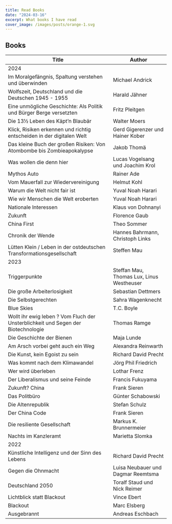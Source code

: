 ```yaml
---
title: Read Books
date: "2024-03-16"
excerpt: What books I have read
cover_image: /images/posts/orange-1.svg
---
```


## Books

| Title                                                                             | Author                                    |
| --------------------------------------------------------------------------------- | ----------------------------------------- |
| 2024                                                                              |                                           |
| Im Moralgefängnis, Spaltung verstehen und überwinden                              | Michael Andrick                           |
| Wolfszeit, Deutschland und die Deutschen 1945 - 1955                              | Harald Jähner                             |
| Eine unmögliche Geschichte: Als Politik und Bürger Berge versetzten               | Fritz Pleitgen                            |
| Die 13½ Leben des Käpt’n Blaubär                                                  | Walter Moers                              |
| Klick, Risiken erkennen und richtig entscheiden in der digitalen Welt             | Gerd Gigerenzer und Hainer Kober          |
| Das kleine Buch der großen Risiken: Von Atombombe bis Zombieapokalypse            | Jakob Thomä                               |
| Was wollen die denn hier                                                          | Lucas Vogelsang und Joachim Krol          |
| Mythos Auto                                                                       | Rainer Ade                                |
| Vom Mauerfall zur Wiedervereinigung                                               | Helmut Kohl                               |
| Warum die Welt nicht fair ist                                                     | Yuval Noah Harari                         |
| Wie wir Menschen die Welt eroberten                                               | Yuval Noah Harari                         |
| Nationale Interessen                                                              | Klaus von Dohnanyi                        |
| Zukunft                                                                           | Florence Gaub                             |
| China First                                                                       | Theo Sommer                               |
| Chronik der Wende                                                                 | Hannes Bahrmann, Christoph Links          |
| Lütten Klein / Leben in der ostdeutschen Transformationsgesellschaft              | Steffen Mau                               |
| 2023                                                                              |                                           |
| Triggerpunkte                                                                     | Steffan Mau, Thomas Lux, Linus Westheuser |
| Die große Arbeiterlosigkeit                                                       | Sebastian Dettmers                        |
| Die Selbstgerechten                                                               | Sahra Wagenknecht                         |
| Blue Skies                                                                        | T.C. Boyle                                |
| Wollt ihr ewig leben ? Vom Fluch der Unsterblichkeit und Segen der Biotechnologie | Thomas Ramge                              |
| Die Geschichte der Bienen                                                         | Maja Lunde                                |
| Am Arsch vorbei geht auch ein Weg                                                 | Alexandra Reinwarth                       |
| Die Kunst, kein Egoist zu sein                                                    | Richard David Precht                      |
| Was kommt nach dem Klimawandel                                                    | Jörg Phil Friedrich                       |
| Wer wird überleben                                                                | Lothar Frenz                              |
| Der Liberalismus und seine Feinde                                                 | Francis Fukuyama                          |
| Zukunft? China                                                                    | Frank Sieren                              |
| Das Politbüro                                                                     | Günter Schabowski                         |
| Die Altenrepublik                                                                 | Stefan Schulz                             |
| Der China Code                                                                    | Frank Sieren                              |
| Die resiliente Gesellschaft                                                       | Markus K. Brunnermeier                    |
| Nachts im Kanzleramt                                                              | Marietta Slomka                           |
| 2022                                                                              |                                           |
| Künstliche Intelligenz und der Sinn des Lebens                                    | Richard David Precht                      |
| Gegen die Ohnmacht                                                                | Luisa Neubauer und Dagmar Reemtsma        |
| Deutschland 2050                                                                  | Toralf Staud und Nick Reimer              |
| Lichtblick statt Blackout                                                         | Vince Ebert                               |
| Blackout                                                                          | Marc Elsberg                              |
| Ausgebrannt                                                                       | Andreas Eschbach                          |
